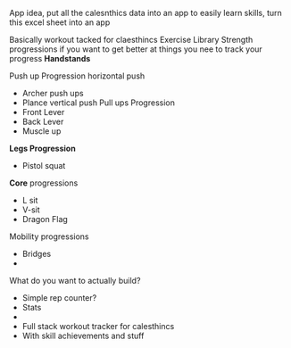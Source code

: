 

App idea, put all the calesnthics data into an app to easily learn skills,
turn this excel sheet into an app

Basically workout tacked for claesthincs
Exercise Library
Strength progressions
if you want to get better at things you nee to track your progress 
**Handstands**

Push up Progression
horizontal push
- Archer push ups
- Plance
vertical push
Pull ups Progression
- Front Lever 
- Back Lever
- Muscle up

**Legs Progression**
- Pistol squat


**Core** progressions
- L sit
- V-sit
- Dragon Flag



Mobility progressions
- Bridges
- 


What do you want to actually build?
- Simple rep counter?
- Stats 
- 
- Full stack workout tracker for calesthincs 
- With skill achievements and stuff
